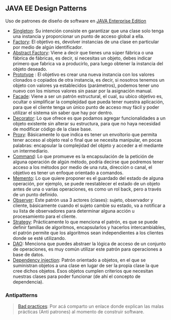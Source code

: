 ## JAVA EE Design Patterns
Uso de patrones de diseño de software en [JAVA Enterprise Edition](https://en.wikipedia.org/wiki/Java_Platform,_Enterprise_Edition)
- [Singleton](https://en.wikipedia.org/wiki/Singleton_pattern): Su intención consiste en garantizar que una clase solo tenga una instancia y proporcionar un punto de acceso global a ella.
- [Factory](https://en.wikipedia.org/wiki/Factory_method_pattern): El objetivo es, devolver instancias de una clase en particular por medio de algún identificador.
- [Abstract Factory](https://en.wikipedia.org/wiki/Abstract_factory_pattern): Viene a decir que tienes una súper fábrica o una fábrica de fábricas, es decir, si necesitas un objeto, debes indicar primero que fabrica va a producirlo, para luego obtener la instancia del objeto deseado.
- [Prototype](https://en.wikipedia.org/wiki/Prototype_pattern) : El objetivo es crear una nueva instancia con los valores clonados o copiados de otra instancia, es decir, si nosotros tenemos un objeto con valores ya establecidos (parámetros), podemos tener uno nuevo con los mismos valores sin pasar por la asignación manual.
- [Facade](https://en.wikipedia.org/wiki/Facade_pattern): Viene a ser un patrón estructural, el cual, su ubico objetivo es, ocultar o simplificar la complejidad que pueda tener nuestra aplicación, para que el cliente tenga un único punto de acceso muy fácil y poder utilizar el sistema sin saber que hay por dentro.
- [Decorator](https://en.wikipedia.org/wiki/Decorator_pattern): Lo que ofrece es que podamos agregar funcionalidades a un objeto existente sin alterar su estructura, para que no haya necesidad de modificar código de la clase base.
- [Proxy](https://en.wikipedia.org/wiki/Proxy_pattern): Básicamente lo que indica es tener un envoltorio que permita tener acceso al objeto real o final que se necesita manipular, en pocas palabras: encapsular la complejidad del objeto y acceder a el mediante un intermediario.
- [Command](https://en.wikipedia.org/wiki/Command_pattern): Lo que promueve es la encapsulación de la petición de alguna operación de algún método, podría decirse que podremos tener acceso a los métodos por medio de una ruta, dirección o canal, el objetivo es tener un enfoque orientado a comandos.
- [Memento](https://en.wikipedia.org/wiki/Memento_pattern): Lo que quiere proponer es el guardado del estado de alguna operación, por ejemplo, se puede reestablecer el estado de un objeto antes de una o varias operaciones, es como un rol back, pero a través de un punto definido.
- [Observer](https://en.wikipedia.org/wiki/Observer_pattern): Este patrón usa 3 actores (clases): sujeto, observador y cliente, básicamente cuando el sujeto cambie su estado, va a notificar a su lista de observadores para determinar alguna acción u procesamiento para el cliente.
- [Strategy](https://en.wikipedia.org/wiki/Strategy_pattern): Prácticamente lo que menciona el patrón, es que se puede definir familias de algoritmos, encapsularlos y hacerlos intercambiables, el patrón permite que los algoritmos sean independientes a los clientes donde se esté utilizando.
- [DAO](https://en.wikipedia.org/wiki/Data_access_object): Menciona que puedes abstraer la lógica de acceso de un conjunto de operaciones, es muy común utilizar este patrón para operaciones a base de datos.
- [Dependency injection](https://en.wikipedia.org/wiki/Dependency_injection): Patrón orientado a objetos, en el que se suministran objetos a una clase en lugar de ser la propia clase la que cree dichos objetos. Esos objetos cumplen criterios que necesitan nuestras clases para poder funcionar (de ahí el concepto de dependencia).

### Antipatterns
> [Bad practices](https://sg.com.mx/revista/11/anti-patrones-la-mejor-forma-hacer-un-pesimo-sistema-software): Por acá comparto un enlace donde explican las malas prácticas (Anti patrones) al momento de construir software.
